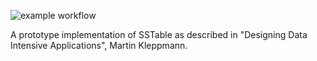 ![example workflow](https://github.com/romagolchin/sstable/actions/workflows/maven.yml/badge.svg)

A prototype implementation of SSTable as described in "Designing Data Intensive Applications", Martin Kleppmann. 
